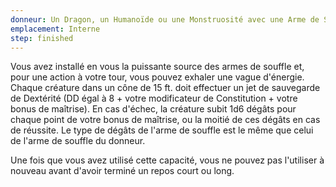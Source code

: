 ```yaml
---
donneur: Un Dragon, un Humanoïde ou une Monstruosité avec une Arme de Souffle
emplacement: Interne
step: finished
---
```

Vous avez installé en vous la puissante source des armes de souffle et, pour une action à votre tour, vous pouvez exhaler une vague d'énergie. Chaque créature dans un cône de 15 ft. doit effectuer un jet de sauvegarde de Dextérité (DD égal à 8 + votre modificateur de Constitution + votre bonus de maîtrise). En cas d'échec, la créature subit 1d6 dégâts pour chaque point de votre bonus de maîtrise, ou la moitié de ces dégâts en cas de réussite. Le type de dégâts de l'arme de souffle est le même que celui de l'arme de souffle du donneur.

Une fois que vous avez utilisé cette capacité, vous ne pouvez pas l'utiliser à nouveau avant d'avoir terminé un repos court ou long.
